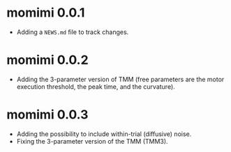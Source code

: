 # momimi 0.0.1

* Adding a `NEWS.md` file to track changes.

# momimi 0.0.2

* Adding the 3-parameter version of TMM (free parameters are the motor execution threshold, the peak time, and the curvature).

# momimi 0.0.3

* Adding the possibility to include within-trial (diffusive) noise.
* Fixing the 3-parameter version of the TMM (TMM3).
